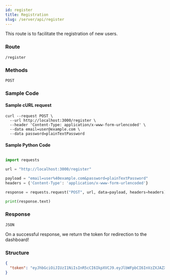 ```yaml
---
id: register
title: Registration
slug: /server/api/register
---
```


This route is to facilitate the registration of new users.

### Route

`/register`

### Methods

`POST`

### Sample Code

#### Sample cURL request

```shell script
curl --request POST \
  --url http://localhost:3000/register \
  --header 'Content-Type: application/x-www-form-urlencoded' \
  --data email=user@example.com \
  --data password=plainTextPassword
```

#### Sample Python Code

```py

import requests

url = "http://localhost:3000/register"

payload = "email=user%40example.com&password=plainTextPassword"
headers = {'Content-Type': 'application/x-www-form-urlencoded'}

response = requests.request("POST", url, data=payload, headers=headers)

print(response.text)

```

### Response

`JSON`


On a successful response, we return the token for redirection to the dashboard!

### Structure

```JSON
{
  "token": "eyJhbGciOiJIUzI1NiIsInR5cCI6IkpXVCJ9.eyJlbWFpbCI6InVzZXJAZXhhbXBsZS5jb20iLCJyb2xlIjoidXNlciIsImRhdGEiOnt9LCJpYXQiOjE2MDU4MTM2MDUsImV4cCI6MTYwNTkwMDAwNX0.-hJQ8lhLP2cAq5jfALBjHxAQKA2LJEYa7PRkT4xR25c"
}
```
